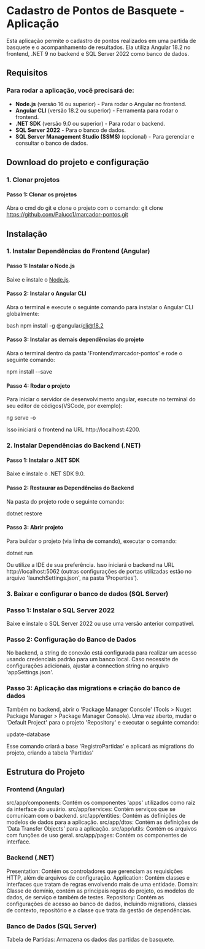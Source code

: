 # Cadastro de Pontos de Basquete - Aplicação

Esta aplicação permite o cadastro de pontos realizados em uma partida de basquete e o acompanhamento de resultados. Ela utiliza Angular 18.2 no frontend, .NET 9 no backend e SQL Server 2022 como banco de dados.

## Requisitos

### Para rodar a aplicação, você precisará de:

- **Node.js** (versão 16 ou superior) - Para rodar o Angular no frontend.
- **Angular CLI** (versão 18.2 ou superior) - Ferramenta para rodar o frontend.
- **.NET SDK** (versão 9.0 ou superior) - Para rodar o backend.
- **SQL Server 2022** - Para o banco de dados.
- **SQL Server Management Studio (SSMS)** (opcional) - Para gerenciar e consultar o banco de dados.

## Download do projeto e configuração

### 1. Clonar projetos

#### Passo 1: Clonar os projetos
Abra o cmd do git e clone o projeto com o comando: git clone https://github.com/Palucc1/marcador-pontos.git

## Instalação

### 1. Instalar Dependências do Frontend (Angular)

#### Passo 1: Instalar o Node.js
Baixe e instale o [Node.js](https://nodejs.org/).

#### Passo 2: Instalar o Angular CLI
Abra o terminal e execute o seguinte comando para instalar o Angular CLI globalmente:

bash
npm install -g @angular/cli@18.2

#### Passo 3: Instalar as demais dependências do projeto
Abra o terminal dentro da pasta 'Frontend\marcador-pontos' e rode o seguinte comando:

npm install --save

#### Passo 4: Rodar o projeto
Para iniciar o servidor de desenvolvimento angular, execute no terminal do seu editor de códigos(VSCode, por exemplo):

ng serve -o

Isso iniciará o frontend na URL http://localhost:4200.

### 2. Instalar Dependências do Backend (.NET)

#### Passo 1: Instalar o .NET SDK
Baixe e instale o .NET SDK 9.0.

#### Passo 2: Restaurar as Dependências do Backend
Na pasta do projeto rode o seguinte comando: 

dotnet restore

#### Passo 3: Abrir projeto
Para buildar o projeto (via linha de comando), executar o comando:

dotnet run

Ou utilize a IDE de sua preferência. Isso iniciará o backend na URL http://localhost:5062 
(outras configurações de portas utilizadas estão no arquivo 'launchSettings.json', na pasta 'Properties').

### 3. Baixar e configurar o banco de dados (SQL Server)

### Passo 1: Instalar o SQL Server 2022
Baixe e instale o SQL Server 2022 ou use uma versão anterior compatível.

### Passo 2: Configuração do Banco de Dados
No backend, a string de conexão está configurada para realizar um acesso usando credenciais padrão para um banco local. 
Caso necessite de configurações adicionais, ajustar a connection string no arquivo 'appSettings.json'.

### Passo 3: Aplicação das migrations e criação do banco de dados
Também no backend, abrir o 'Package Manager Console' (Tools > Nuget Package Manager > Package Manager Console). Uma vez
aberto, mudar o 'Default Project' para o projeto 'Repository' e executar o seguinte comando:

update-database

Esse comando criará a base 'RegistroPartidas' e aplicará as migrations do projeto, criando a tabela 'Partidas'

## Estrutura do Projeto
### Frontend (Angular)
src/app/components: Contém os componentes 'apps' utilizados como raíz da interface do usuário.
src/app/services: Contém serviços que se comunicam com o backend.
src/app/entities: Contém as definições de modelos de dados para a aplicação.
src/app/dtos: Contém as definições de 'Data Transfer Objects' para a aplicação.
src/app/utils: Contém os arquivos com funções de uso geral.
src/app/pages: Contém os componentes de interface.

### Backend (.NET)
Presentation: Contém os controladores que gerenciam as requisições HTTP, além de arquivos de configuração.
Application: Contém classes e interfaces que tratam de regras envolvendo mais de uma entidade.
Domain: Classe de domínio, contém as principais regras do projeto, os modelos de dados, de serviço e também de testes.
Repository: Contém as configurações de acesso ao banco de dados, incluindo migrations, classes de contexto, repositório e a classe que trata da gestão de dependências.

### Banco de Dados (SQL Server)
Tabela de Partidas: Armazena os dados das partidas de basquete.